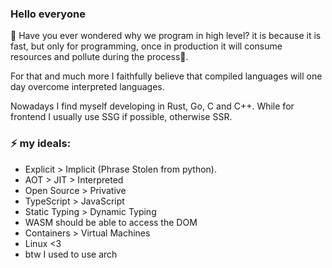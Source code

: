 ### Hello everyone

🤔 Have you ever wondered why we program in high level? it is because it is fast, but only for programming, once in production it will consume resources and pollute during the process🌱.

For that and much more I faithfully believe that compiled languages will one day overcome interpreted languages.

Nowadays I find myself developing in Rust, Go, C and C++. While for frontend I usually use SSG if possible, otherwise SSR.

### ⚡ my ideals:

- Explicit > Implicit (Phrase Stolen from python).
- AOT > JIT > Interpreted
- Open Source > Privative
- TypeScript > JavaScript
- Static Typing > Dynamic Typing
- WASM should be able to access the DOM
- Containers > Virtual Machines
- Linux <3
- btw I used to use arch
